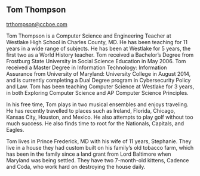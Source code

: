 ## Tom Thompson

[trthompson@ccboe.com](mailto:trthompson@ccboe.com)

Tom Thompson is a Computer Science and Engineering Teacher at Westlake High School in Charles County, MD. He has been teaching for 11 years in a wide range of subjects. He has been at Westlake for 5 years, the first two as a World History teacher. Tom received a Bachelor’s Degree from Frostburg State University in Social Science Education in May 2006. Tom received a Master Degree in Information Technology: Information Assurance from University of Maryland: University College in August 2014, and is currently completing a Dual Degree program in Cybersecurity Policy and Law. Tom has been teaching Computer Science at Westlake for 3 years, in both Exploring Computer Science and AP Computer Science Principles.

In his free time, Tom plays in two musical ensembles and enjoys traveling. He has recently travelled to places such as Ireland, Florida, Chicago, Kansas City, Houston, and Mexico. He also attempts to play golf without too much success. He also finds time to root for the Nationals, Capitals, and Eagles.

Tom lives in Prince Frederick, MD with his wife of 11 years, Stephanie. They live in a house they had custom built on his family’s old tobacco farm, which has been in the family since a land grant from Lord Baltimore when Maryland was being settled. They have two 7-month-old kittens, Cadence and Coda, who work hard on destroying the house daily.
